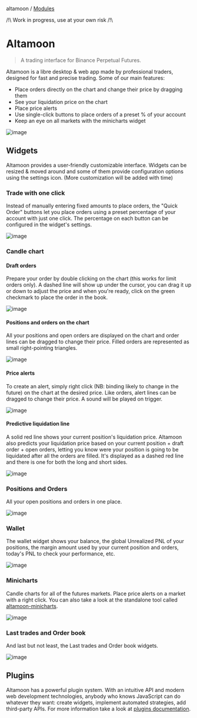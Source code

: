 altamoon / [Modules](modules.md)

/!\ Work in progress, use at your own risk /!\

# Altamoon

> A trading interface for Binance Perpetual Futures.

Altamoon is a libre desktop & web app made by professional traders, designed for fast and precise trading.
Some of our main features:
- Place orders directly on the chart and change their price by dragging them
- See your liquidation price on the chart
- Place price alerts
- Use single-click buttons to place orders of a preset % of your account
- Keep an eye on all markets with the minicharts widget

![image](https://user-images.githubusercontent.com/1082083/140765511-810c7e04-5ecd-4749-b64e-07a18b3f60c3.png)

## Widgets

Altamoon provides a user-friendly customizable interface. Widgets can be resized & moved around and some of them provide configuration options using the settings icon. (More customization will be added with time)

### Trade with one click

Instead of manually entering fixed amounts to place orders, the "Quick Order" buttons let you place orders using a preset percentage of your account with just one click. The percentage on each button can be configured in the widget's settings.

![image](https://user-images.githubusercontent.com/1082083/140765814-6cfac8a6-6949-4687-9fa6-b579f1e050be.png)

### Candle chart

#### Draft orders

Prepare your order by double clicking on the chart (this works for limit orders only). A dashed line will show up under the cursor, you can drag it up or down to adjust the price and when you're ready, click on the green checkmark to place the order in the book.

![image](https://user-images.githubusercontent.com/1082083/140766021-3f9b3b20-2451-436b-9a75-5a27c560bc81.png)

#### Positions and orders on the chart

All your positions and open orders are displayed on the chart and order lines can be dragged to change their price.
Filled orders are represented as small right-pointing triangles.

![image](https://user-images.githubusercontent.com/1082083/140767139-07c12d1e-ef80-4982-bdf1-1278babaa752.png)

#### Price alerts

To create an alert, simply right click (NB: binding likely to change in the future) on the chart at the desired price.
Like orders, alert lines can be dragged to change their price. A sound will be played on trigger.

![image](https://user-images.githubusercontent.com/1082083/140766447-08d4046b-14c7-439c-91f7-942a3b5c66d1.png)

#### Predictive liquidation line

A solid red line shows your current position's liquidation price.
Altamoon also predicts your liquidation price based on your current position + draft order + open orders, letting you know were your position is going to be liquidated after all the orders are filled. It's displayed as a dashed red line and there is one for both the long and short sides.

![image](https://user-images.githubusercontent.com/1082083/140766618-6de0a645-5249-4d78-9528-1c26bc7a3883.png)

### Positions and Orders

All your open positions and orders in one place.

![image](https://user-images.githubusercontent.com/1082083/140766381-e57eabfb-6d93-4ccf-9c79-913cc649ebde.png)

### Wallet

The wallet widget shows your balance, the global Unrealized PNL of your positions, the margin amount used by your current position and orders, today's PNL to check your performance, etc.

![image](https://user-images.githubusercontent.com/1082083/140767429-975046b7-1145-4f0f-a939-1028e29ba8ac.png)

### Minicharts

Candle charts for all of the futures markets. Place price alerts on a market with a right click. You can also take a look at the standalone tool called [altamoon-minicharts](https://altamoon.github.io/altamoon-minicharts).

![image](https://user-images.githubusercontent.com/1082083/140767525-889fb63e-d674-4b70-a498-7cf40485f37d.png)

### Last trades and Order book

And last but not least, the Last trades and Order book widgets.

![image](https://user-images.githubusercontent.com/1082083/140767557-7380d4cf-b665-4a65-9577-728c90037cd7.png)

## Plugins

Altamoon has a powerful plugin system. With an intuitive API and modern web development technologies, anybody who knows JavaScript can do whatever they want: create widgets, implement automated strategies, add third-party APIs. For more information take a look at [plugins documentation](https://github.com/Altamoon/altamoon-plugins).
